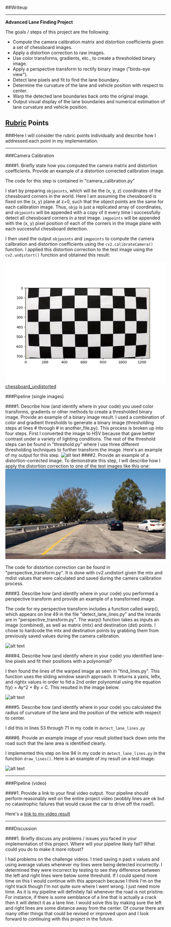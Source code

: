 ##Writeup

---

**Advanced Lane Finding Project**

The goals / steps of this project are the following:

* Compute the camera calibration matrix and distortion coefficients given a set of chessboard images.
* Apply a distortion correction to raw images.
* Use color transforms, gradients, etc., to create a thresholded binary image.
* Apply a perspective transform to rectify binary image ("birds-eye view").
* Detect lane pixels and fit to find the lane boundary.
* Determine the curvature of the lane and vehicle position with respect to center.
* Warp the detected lane boundaries back onto the original image.
* Output visual display of the lane boundaries and numerical estimation of lane curvature and vehicle position.

[//]: # (Image References)

[image1]: ./examples/undistort_output.png "Undistorted"
[image2]: ./test_images/test1.jpg "Road Transformed"
[image3]: ./examples/binary_combo_example.jpg "Binary Example"
[image4]: ./examples/warped_straight_lines.jpg "Warp Example"
[image5]: ./examples/color_fit_lines.jpg "Fit Visual"
[image6]: ./examples/example_output.jpg "Output"
[video1]: ./project_video.mp4 "Video"

## [Rubric](https://review.udacity.com/#!/rubrics/571/view) Points
###Here I will consider the rubric points individually and describe how I addressed each point in my implementation.  

---
###Camera Calibration

####1. Briefly state how you computed the camera matrix and distortion coefficients. Provide an example of a distortion corrected calibration image.

The code for this step is contained in "camera_calibration.py"

I start by preparing `objpoints`, which will be the (x, y, z) coordinates of the chessboard corners in the world. Here I am assuming the chessboard is fixed on the (x, y) plane at z=0, such that the object points are the same for each calibration image.  Thus, `objp` is just a replicated array of coordinates, and `objpoints` will be appended with a copy of it every time I successfully detect all chessboard corners in a test image.  `imgpoints` will be appended with the (x, y) pixel position of each of the corners in the image plane with each successful chessboard detection.  

I then used the output `objpoints` and `imgpoints` to compute the camera calibration and distortion coefficients using the `cv2.calibrateCamera()` function.  I applied this distortion correction to the test image using the `cv2.undistort()` function and obtained this result: 

![chessboard_original](output_images/camera_cal_org.png)[chessboard_undistorted](output_images/camera_cal_undist.png)

###Pipeline (single images)

####1. Describe how (and identify where in your code) you used color transforms, gradients or other methods to create a thresholded binary image.  Provide an example of a binary image result.
I used a combination of color and gradient thresholds to generate a binary image (thresholding steps at lines # through # in another_file.py). This process is broken up into four steps. First I converted the image to HSV because that gave better contrast under a variety of lighting conditions. The rest of the threshold steps can be found in "threshold.py" where I use three different thresholding techniques to further transform the image. Here's an example of my output for this step.
![alt text][image3]
####2. Provide an example of a distortion-corrected image.
To demonstrate this step, I will describe how I apply the distortion correction to one of the test images like this one: 
![alt text][image2]

The code for distortion correction can be found in "perspective_transform.py". It is done with cv2.undistort given the mtx and mdist values that were calculated and saved during the camera calibration process.

####3. Describe how (and identify where in your code) you performed a perspective transform and provide an example of a transformed image.

The code for my perspective transform includes a function called warp(), which appears on line 49 in the file "detect_lane_lines.py" and the innards are in "perspective_transform.py". The warp() function takes as inputs an image (combined), as well as matrix (mtx) and destination (dst) points. I chose to hardcode the mtx and destination points by grabbing them from previously saved values during the camera calibration.

![alt text][image4]

####4. Describe how (and identify where in your code) you identified lane-line pixels and fit their positions with a polynomial?

I then found the lines of the warped image as seen in "find_lines.py". This function uses the sliding window search approach. It returns a yaxis, leftx, and rightx values in order to fid a 2nd order polynomial using the equation f(y) = Ay^2 + By + C. This resulted in the image below.

![alt text][image5]

####5. Describe how (and identify where in your code) you calculated the radius of curvature of the lane and the position of the vehicle with respect to center.

I did this in lines 53 through 71 in my code in `detect_lane_lines.py`

####6. Provide an example image of your result plotted back down onto the road such that the lane area is identified clearly.

I implemented this step on line 94 in my code in `detect_lane_lines.py` in the function `draw_lines()`.  Here is an example of my result on a test image:

![alt text][image6]

---

###Pipeline (video)

####1. Provide a link to your final video output.  Your pipeline should perform reasonably well on the entire project video (wobbly lines are ok but no catastrophic failures that would cause the car to drive off the road!).

Here's a [link to my video result](./output.mp4)

---

###Discussion

####1. Briefly discuss any problems / issues you faced in your implementation of this project.  Where will your pipeline likely fail?  What could you do to make it more robust?

I had problems on the challenge videos. I tried saving n past x values and using average values whenever my lines were being detected incorrectly. I determined they were incorrect by testing to see they difference between the left and right lines were below some threshold. If I could spend more time on this I would continue with this approach because I think I'm on the right track though I'm not quite sure where I went wrong. I just need more time. As it is my pipeline will definitely fail whenever the road is not pristine. For instance, if there is some semblance of a line that is actually a crack then it will detect it as a lane line. I would solve this by making sure the left and right lines are some distance away from the center. Of course there are many other things that could be revised or improved upon and I look forward to continuing with this project in the future. 
